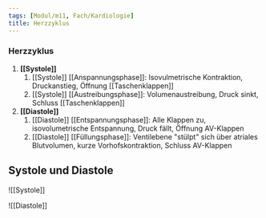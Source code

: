 ```yaml
---
tags: [Modul/m11, Fach/Kardiologie]
title: Herzzyklus
---
```

### Herzzyklus 
1. **[[Systole]]**
	1. [[Systole]] [[Anspannungsphase]]: Isovulmetrische Kontraktion, Druckanstieg, Öffnung [[Taschenklappen]]
	2. [[Systole]] [[Austreibungsphase]]: Volumenaustreibung, Druck sinkt, Schluss [[Taschenklappen]]
2. **[[Diastole]]**
	1. [[Diastole]] [[Entspannungsphase]]: Alle Klappen zu, isovolumetrische Entspannung, Druck fällt, Öffnung AV-Klappen 
	2. [[Diastole]] [[Füllungsphase]]: Ventilebene "stülpt" sich über atriales Blutvolumen, kurze Vorhofskontraktion, Schluss AV-Klappen

## Systole und Diastole
![[Systole]]

![[Diastole]]